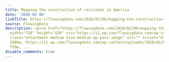 ```yaml
---
title: Mapping the construction of railroads in America
date: '2020-02-06'
linkTitle: https://flowingdata.com/2020/02/06/mapping-the-construction-of-railroads-in-america/
source: FlowingData
description: <p><a href="https://flowingdata.com/2020/02/06/mapping-the-construction-of-railroads-in-america/"><img
  width="750" height="426" src="https://i1.wp.com/flowingdata.com/wp-content/uploads/2020/02/Mapping-how-railroads-built-America.png?fit=750%2C426&amp;ssl=1"
  class="attachment-medium size-medium wp-post-image" alt="" srcset="https://i1.wp.com/flowingdata.com/wp-content/uploads/2020/02/Mapping-how-railroads-built-America.png?w=1906&amp;ssl=1
  1906w, https://i1.wp.com/flowingdata.com/wp-content/uploads/2020/02/Mapping-how-railroads-built-America.png?resize=750%2C426&amp;ssl=1
  750w, ...
disable_comments: true
---
```

<p><a href="https://flowingdata.com/2020/02/06/mapping-the-construction-of-railroads-in-america/"><img width="750" height="426" src="https://i1.wp.com/flowingdata.com/wp-content/uploads/2020/02/Mapping-how-railroads-built-America.png?fit=750%2C426&amp;ssl=1" class="attachment-medium size-medium wp-post-image" alt="" srcset="https://i1.wp.com/flowingdata.com/wp-content/uploads/2020/02/Mapping-how-railroads-built-America.png?w=1906&amp;ssl=1 1906w, https://i1.wp.com/flowingdata.com/wp-content/uploads/2020/02/Mapping-how-railroads-built-America.png?resize=750%2C426&amp;ssl=1 750w, ...